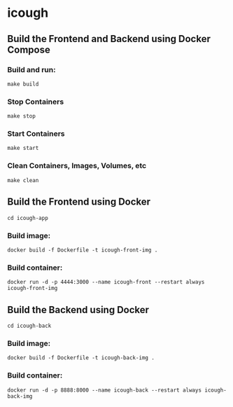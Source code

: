 # icough

## Build the Frontend and Backend using Docker Compose

### Build and run:
```
make build
```

### Stop Containers
```
make stop
```

### Start Containers

```
make start
```

### Clean Containers, Images, Volumes, etc

```
make clean
```

## Build the Frontend using Docker

```
cd icough-app
```

### Build image:

```
docker build -f Dockerfile -t icough-front-img .
```

### Build container:

```
docker run -d -p 4444:3000 --name icough-front --restart always icough-front-img
```

## Build the Backend using Docker

```
cd icough-back
```

### Build image:

```
docker build -f Dockerfile -t icough-back-img .
```

### Build container:

```
docker run -d -p 8888:8000 --name icough-back --restart always icough-back-img
```
